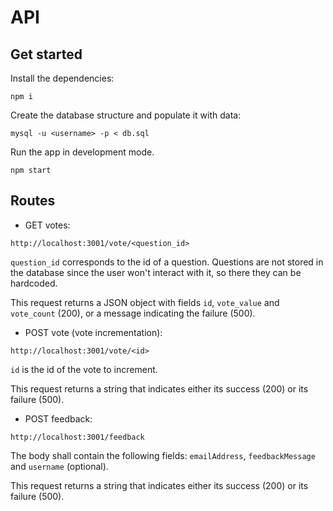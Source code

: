 # API

## Get started

Install the dependencies:

```
npm i
```

Create the database structure and populate it with data:
```
mysql -u <username> -p < db.sql
```

Run the app in development mode.

```
npm start
```

## Routes

- GET votes:
```
http://localhost:3001/vote/<question_id>
```
`question_id` corresponds to the id of a question. Questions are not stored in the database since the user won't interact with it, so there they can be hardcoded.

This request returns a JSON object with fields `id`, `vote_value` and `vote_count` (200), or a message indicating the failure (500).

- POST vote (vote incrementation):
```
http://localhost:3001/vote/<id>
```
`id` is the id of the vote to increment.

This request returns a string that indicates either its success (200) or its failure (500).

- POST feedback:
```
http://localhost:3001/feedback
```
The body shall contain the following fields: `emailAddress`, `feedbackMessage` and `username` (optional).

This request returns a string that indicates either its success (200) or its failure (500).